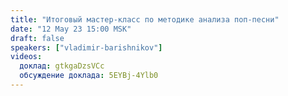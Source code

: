 ```yaml
---
title: "Итоговый мастер-класс по методике анализа поп-песни"
date: "12 May 23 15:00 MSK"
draft: false
speakers: ["vladimir-barishnikov"]
videos:
  доклад: gtkgaDzsVCc
  обсуждение доклада: 5EYBj-4Ylb0
---
```

